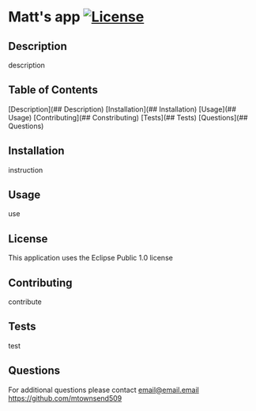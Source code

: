 # Matt's app [![License](https://img.shields.io/badge/License-EPL_1.0-red.svg)](https://opensource.org/licenses/EPL-1.0)

## Description
      
description
                  
## Table of Contents

[Description](## Description)
[Installation](## Installation)
[Usage](## Usage)
[Contributing](## Constributing)
[Tests](## Tests)
[Questions](## Questions)

## Installation

instruction
      
## Usage
      
use
      
## License

This application uses the Eclipse Public 1.0 license
      
## Contributing

contribute
      
## Tests

test

## Questions

For additional questions please contact email@email.email
https://github.com/mtownsend509